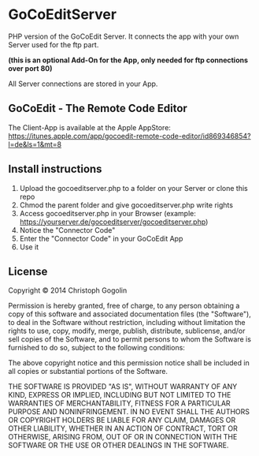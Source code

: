 GoCoEditServer
==============

PHP version of the GoCoEdit Server. 
It connects the app with your own Server used 
for the ftp part. 

**(this is an optional Add-On for the App, only needed for ftp connections over port 80)**

All Server connections are stored in your App.

GoCoEdit - The Remote Code Editor
-------------

The Client-App is available at the Apple AppStore:
https://itunes.apple.com/app/gocoedit-remote-code-editor/id869346854?l=de&ls=1&mt=8


Install instructions 
-------------

1. Upload the gocoeditserver.php to a folder on your Server or clone this repo
2. Chmod the parent folder and give gocoeditserver.php write rights
3. Access gocoeditserver.php in your Browser (example: https://yourserver.de/gocoeditserver/gocoeditserver.php)
4. Notice the "Connector Code"
5. Enter the "Connector Code" in your GoCoEdit App
6. Use it


License
-------------
Copyright © 2014 Christoph Gogolin

Permission is hereby granted, free of charge, to any person obtaining a copy of this software and associated documentation files (the "Software"), to deal in the Software without restriction, including without limitation the rights to use, copy, modify, merge, publish, distribute, sublicense, and/or sell copies of the Software, and to permit persons to whom the Software is furnished to do so, subject to the following conditions:

The above copyright notice and this permission notice shall be included in all copies or substantial portions of the Software.

THE SOFTWARE IS PROVIDED "AS IS", WITHOUT WARRANTY OF ANY KIND, EXPRESS OR IMPLIED, INCLUDING BUT NOT LIMITED TO THE WARRANTIES OF MERCHANTABILITY, FITNESS FOR A PARTICULAR PURPOSE AND NONINFRINGEMENT. IN NO EVENT SHALL THE AUTHORS OR COPYRIGHT HOLDERS BE LIABLE FOR ANY CLAIM, DAMAGES OR OTHER LIABILITY, WHETHER IN AN ACTION OF CONTRACT, TORT OR OTHERWISE, ARISING FROM, OUT OF OR IN CONNECTION WITH THE SOFTWARE OR THE USE OR OTHER DEALINGS IN THE SOFTWARE.
